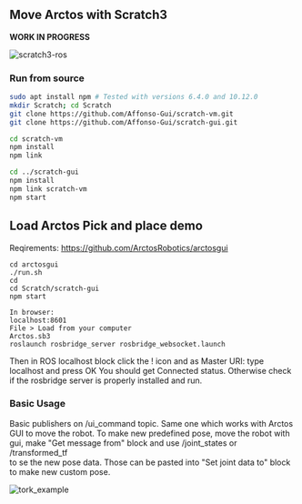 ## Move Arctos with Scratch3


**WORK IN PROGRESS**

![scratch3-ros]([https://user-images.githubusercontent.com/20625381/46603998-c394a400-cb2f-11e8-82e3-a8a6c39050d0.png](https://github.com/ArctosRobotics/scratch3-ros/blob/master/Arctos%20ROS%20Scratch.jpg))

### Run from source

```bash
sudo apt install npm # Tested with versions 6.4.0 and 10.12.0
mkdir Scratch; cd Scratch
git clone https://github.com/Affonso-Gui/scratch-vm.git
git clone https://github.com/Affonso-Gui/scratch-gui.git

cd scratch-vm
npm install
npm link

cd ../scratch-gui
npm install
npm link scratch-vm
npm start
```

## Load Arctos Pick and place demo 

Reqirements: https://github.com/ArctosRobotics/arctosgui

```
cd arctosgui 
./run.sh 
cd
cd Scratch/scratch-gui 
npm start 

In browser:
localhost:8601
File > Load from your computer
Arctos.sb3
roslaunch rosbridge_server rosbridge_websocket.launch
```
Then in ROS localhost block click the ! icon and as Master URI: type localhost and press OK 
You should get Connected status. Otherwise check if the rosbridge server is properly installed and run. 



### Basic Usage

Basic publishers on /ui_command topic. Same one which works with Arctos GUI to move the robot. 
To make new predefined pose, move the robot with gui, make "Get message from" block and use /joint_states or /transformed_tf  
to se the new pose data. Those can be pasted into "Set joint data to" block to make new custom pose. 

![tork_example]([https://user-images.githubusercontent.com/20625381/47195260-183ce800-d396-11e8-8214-4e75eadc73ff.png](https://github.com/ArctosRobotics/scratch3-ros/blob/master/Scratch%20blocks.jpg))


